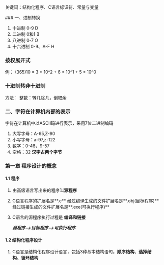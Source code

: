 关键词：结构化程序、C语言标识符、常量与变量



<div>
### 一、进制转换
   
   
1. 十进制 0-9	D
2. 二进制 0和1	B
3. 八进制 0-7	O
4. 十六进制 0-9、A-F	H

### 按权展开式
例： (365)10 = 3 * 10^2 + 6 * 10^1 + 5 * 10^0

### 十进制转非十进制
方法： 整数：转几除几，倒取余

### 二、字符在计算机内部的表示
字符在计算机中以ASCII码进行表示，采用7位二进制编码
1. 大写字母：A-65,Z-90
2. 小写字母：a-97,z-122
3. 数字：0-48，9-57
4. 空格：32
**汉字占两个字节**

### 第一章 程序设计的概念

#### 1.1 程序
1. 由高级语言写出来的程序叫**源程序**
2. C语言程序的扩展名是**.c**
   经过编译生成的文件扩展名是**.obj(目标程序)**
   经过链接生成的文件扩展名是**.exe(可执行程序)**
3. C语言的源程序执行过程是 **编译和链接**

   ***源程序-->目标程序-->可执行程序***

#### 1.2 结构化程序设计
1. C语言是结构化程序设计语言，包括3种基本结构语句，**顺序结构、选择结构、循环结构**
</div>
